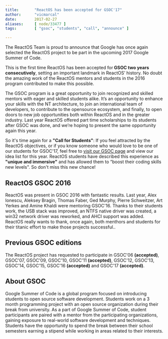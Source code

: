 ```yaml
---
title:       "ReactOS has been accepted for GSOC'17"
author:      "vicmarcal"
date:        2017-02-27
aliases:     [ node/33477 ]
tags:        [ "gsoc", "students", "call", "announce" ]

---
```


<p>The ReactOS Team is proud to announce that Google has once again selected the ReactOS project to be part in the upcoming 2017 Google Summer of Code.</p>
<p>This is the first time ReactOS has been accepted for<b> GSOC two years consecutively</b>, setting an important landmark in ReactOS’ history. No doubt the amazing work of the ReactOS mentors and students in the 2016 program contributed to make this possible.</p>
<p>The GSOC program is a great opportunity to join recognized and skilled mentors with eager and skilled students alike. It’s an opportunity to enhance your skills with the NT architecture, to join an international team of developers, to contribute to the opensource ecosystem, and finally, to open doors to new job opportunities both within ReactOS and in the greater industry. Last year ReactOS offered part time scholarships to its students after GSOC was done, and we’re hoping to present the same opportunity again this year.</p>
<p>So it's time again for a <b>"Call for Students"</b>: If you feel attracted by the ReactOS objectives, or if you know someone who would love to be one of our students for GSOC'17, feel free to <a href="https:///summerofcode.withgoogle.com/organizations/5423529534160896">visit our GSOC page</a> and view our idea list for this year.  ReactOS students have described this experience as <b>"unique and immersive"</b> and has allowed them to “boost their coding skills new levels". So don't miss this new chance!</p>
 

<h2> ReactOS GSOC 2016</h2> 
<p> ReactOS was present in GSOC 2016 with fantastic results. Last year, Alex Ionescu, Aleksey Bragin, Thomas Faber, Ged Murphy, Pierre Schweitzer, Art Yerkes and Amine Khaldi were mentoring GSOC'16. 
Thanks to their students work, the USB stack was improved, an NTFS native driver was created, a win32 network driver was reworked, and AHCI support was added. ReactOS really wants to thank, once again, both menthors and students for their titanic effort to make those projects successful..</p>

<h2>Previous GSOC editions </h2>
<p>The ReactOS project has requested to participate in GSOC'06 <b>(accepted)</b>, GSOC'07, GSOC'09, GSOC'10, GSOC'11 <b>(accepted)</b>, GSOC'12, GSOC'13, GSOC'14, GSOC'15, GSOC'16 <b>(accepted)</b> and GSOC'17 <b>(accepted)</b>.</p>

 <h2>About GSOC </h2>
<p> Google Summer of Code is a global program focused on introducing students to open source software development. Students work on a 3 month programming project with an open source organization during their break from university. As a part of Google Summer of Code, student participants are paired with a mentor from the participating organizations, gaining exposure to real-world software development and techniques. Students have the opportunity to spend the break between their school semesters earning a stipend while working in areas related to their interests. </p>

